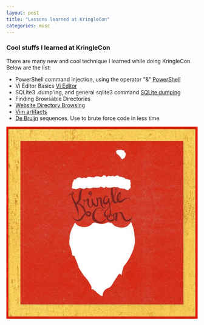 ```yaml
---
layout: post
title: "Lessons learned at KringleCon"
categories: misc
---
```


### Cool stuffs I learned at KringleCon 

There are many new and cool technique I learned while doing KringleCon. Below are the list:

- PowerShell command injection, using the operator "&" [PowerShell][power-shell]
- Vi Editor Basics [Vi Editor][vi-editor]
- SQLite3 .dump'ing, and general sqlite3 command [SQLite dumping][sqlite-dump]
- Finding Browsable Directories
- [Website Directory Browsing][website-browsing]
- [Vim artifacts][vim-artifacts]
- [De Bruijn][de-bruijn] sequences. Use to brute force code in less time

[power-shell]: https://ss64.com/ps/call.html
[vi-editor]: https://kb.iu.edu/d/afcz
[sqlite-dump]: https://www.digitalocean.com/community/questions/how-do-i-dump-an-sqlite-database
[website-browsing]: https://portswigger.net/kb/issues/00600100_directory-listing
[vim-artifacts]: https://tm4n6.com/2017/11/15/forensic-relevance-of-vim-artifacts/
[de-bruijn]: http://www.hakank.org/comb/debruijn.cgi



![kringle con](/assets/img/kringlecon.jpg)



